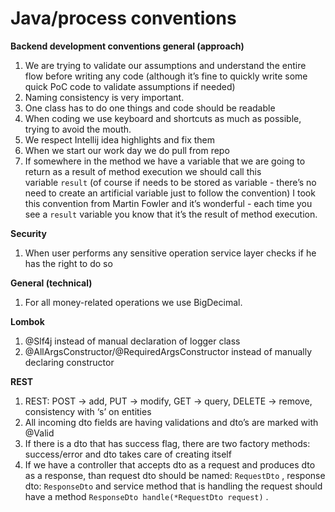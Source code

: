 # Java/process conventions

**Backend development conventions general (approach)**

1. We are trying to validate our assumptions and understand the entire flow before writing any code (although it’s fine to quickly write some quick PoC code to validate assumptions if needed)
2. Naming consistency is very important.
3. One class has to do one things and code should be readable
4. When coding we use keyboard and shortcuts as much as possible, trying to avoid the mouth.
5. We respect Intellij idea highlights and fix them
6. When we start our work day we do pull from repo
7. If somewhere in the method we have a variable that we are going to return as a result of method execution we should call this variable `result` (of course if needs to be stored as variable - there’s no need to create an artificial variable just to follow the convention) I took this convention from Martin Fowler and it’s wonderful - each time you see a `result` variable you know that it’s the result of method execution.

**Security**

1. When user performs any sensitive operation service layer checks if he has the right to do so

**General (technical)**

1. For all money-related operations we use BigDecimal.

**Lombok**

1. @Slf4j instead of manual declaration of logger class
2. @AllArgsConstructor/@RequiredArgsConstructor instead of manually declaring constructor

**REST**

1. REST: POST -> add, PUT -> modify, GET -> query, DELETE -> remove, consistency with ‘s’ on entities
2. All incoming dto fields are having validations and dto’s are marked with @Valid
3. If there is a dto that has success flag, there are two factory methods: success/error and dto takes care of creating itself
4. If we have a controller that accepts dto as a request and produces dto as a response, than request dto should be named: `RequestDto` , response dto: `ResponseDto` and service method that is handling the request should have a method `ResponseDto handle(*RequestDto request)` .